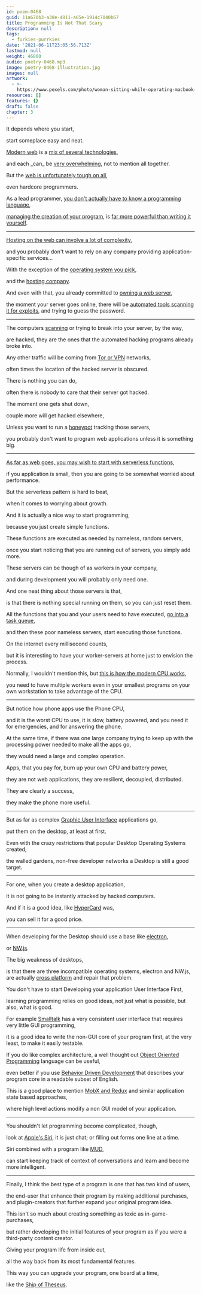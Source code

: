 ```yaml
---
id: poem-0468
guid: 11a670b3-a38e-4811-a65e-1914c7040b67
title: Programming Is Not That Scary
description: null
tags:
  - furkies-purrkies
date: '2021-06-11T23:05:56.713Z'
lastmod: null
weight: 46800
audio: poetry-0468.mp3
image: poetry-0468-illustration.jpg
images: null
artwork:
  - >-
    https://www.pexels.com/photo/woman-sitting-while-operating-macbook-pro-1181676/
resources: []
features: {}
draft: false
chapter: 3
---
```


It depends where you start,

start someplace easy and neat.

[Modern web](https://www.youtube.com/watch?v=6ffUHK7o5yI) is a [mix of several technologies](https://www.youtube.com/watch?v=gT0Lh1eYk78),

and each \_can\_ be [very overwhelming](https://www.youtube.com/watch?v=s-pCNqqUbfI), not to mention all together.

But the [web is unfortunately tough on all](https://www.youtube.com/results?search_query=programmer+burnout),

even hardcore programmers.

As a lead programmer, [you don't actually have to know a programming language](https://www.youtube.com/watch?v=wwbM63-LFD4),

[managing the creation of your program](https://www.youtube.com/results?search_query=how+to+become+a+program+manager), is [far more powerful than writing it yourself](https://www.fiverr.com/categories/programming-tech/web-programming-services/web-application?source=category_filters).

---

[Hosting on the web can involve a lot of complexity](https://www.youtube.com/watch?v=H8K-Rg_7Tbo),

and you probably don't want to rely on any company providing application-specific services...

With the exception of the [operating system you pick](https://www.youtube.com/watch?v=iox7fr7p5Hc),

and the [hosting company](https://www.youtube.com/user/LinodeCloudHosting).

And even with that, you already committed to [owning a web server](https://www.youtube.com/watch?v=wsh64rjnRas),

the moment your server goes online, there will be [automated tools scanning it for exploits](https://www.youtube.com/watch?v=7pJKBL9x6bY), and trying to guess the password.

---

The computers [scanning](https://www.youtube.com/watch?v=4imIIKEK5gc) or trying to break into your server, by the way,

are hacked, they are the ones that the automated hacking programs already broke into.

Any other traffic will be coming from [Tor or VPN](https://www.youtube.com/watch?v=U8pCRMrbSl4) networks,

often times the location of the hacked server is obscured.

There is nothing you can do,

often there is nobody to care that their server got hacked.

The moment one gets shut down,

couple more will get hacked elsewhere,

Unless you want to run a [honeypot](https://www.youtube.com/watch?v=0WUaI2pNiPI) tracking those servers,

you probably don't want to program web applications unless it is something big.

---

[As far as web goes, you may wish to start with serverless functions](https://www.youtube.com/watch?v=wWEID0d6wfo),

if you application is small, then you are going to be somewhat worried about performance.

But the serverless pattern is hard to beat,

when it comes to worrying about growth.

And it is actually a nice way to start programming,

because you just create simple functions.

These functions are executed as needed by nameless, random servers,

once you start noticing that you are running out of servers, you simply add more.

These servers can be though of as workers in your company,

and during development you will probably only need one.

And one neat thing about those servers is that,

is that there is nothing special running on them, so you can just reset them.

All the functions that you and your users need to have executed, [go into a task queue](https://www.youtube.com/watch?v=HAj7F37SfG8),

and then these poor nameless servers, start executing those functions.

On the internet every millisecond counts,

but it is interesting to have your worker-servers at home just to envision the process.

Normally, I wouldn't mention this, but [this is how the modern CPU works](https://www.youtube.com/watch?v=Iz0MFOKmmDY),

you need to have multiple workers even in your smallest programs on your own workstation to take advantage of the CPU.

---

But notice how phone apps use the Phone CPU,

and it is the worst CPU to use, it is slow, battery powered, and you need it for emergencies, and for answering the phone.

At the same time, if there was one large company trying to keep up with the processing power needed to make all the apps go,

they would need a large and complex operation.

Apps, that you pay for, burn up your own CPU and battery power,

they are not web applications, they are resilient, decoupled, distributed.

They are clearly a success,

they make the phone more useful.

---

But as far as complex [Graphic User Interface](https://www.youtube.com/watch?v=XIGSJshYb90) applications go,

put them on the desktop, at least at first.

Even with the crazy restrictions that popular Desktop Operating Systems created,

the walled gardens, non-free developer networks a Desktop is still a good target.

---

For one, when you create a desktop application,

it is not going to be instantly attacked by hacked computers.

And if it is a good idea, like [HyperCard](https://www.youtube.com/watch?v=FquNpWdf9vg) was,

you can sell it for a good price.

---

When developing for the Desktop should use a base like [electron](https://www.youtube.com/watch?v=8YP_nOCO-4Q),

or [NW.js](https://www.youtube.com/watch?v=5UsGnjPYxLU).

The big weakness of desktops,

is that there are three incompatible operating systems, electron and NW.js, are actually [cross platform](https://www.youtube.com/watch?v=TWFUSxqMJic) and repair that problem.

You don't have to start Developing your application User Interface First,

learning programming relies on good ideas, not just what is possible, but also, what is good.

For example [Smalltalk](https://www.youtube.com/watch?v=JLPiMl8XUKU) has a very consistent user interface that requires very little GUI programming,

it is a good idea to write the non-GUI core of your program first, at the very least, to make it easily testable.

If you do like complex architecture, a well thought out [Object Oriented Programming](https://www.youtube.com/watch?v=T-HGdc8L-7w) language can be useful,

even better if you use [Behavior Driven Development](https://www.youtube.com/watch?v=JuWEQsE7Hlo) that describes your program core in a readable subset of English.

This is a good place to mention [MobX and Redux](https://www.youtube.com/watch?v=83v8cdvGfeA) and similar application state based approaches,

where high level actions modify a non GUI model of your application.

---

You shouldn't let programming become complicated, though,

look at [Apple's Siri](https://www.youtube.com/watch?v=OIn5DZU_NoA), it is just chat; or filling out forms one line at a time.

Siri combined with a program like [MUD](https://www.youtube.com/watch?v=QzvqSVgc2t4),

can start keeping track of context of conversations and learn and become more intelligent.

---

Finally, I think the best type of a program is one that has two kind of users,

the end-user that enhance their program by making additional purchases, and plugin-creators that further expand your original program idea.

This isn't so much about creating something as toxic as in-game-purchases,

but rather developing the initial features of your program as if you were a third-party content creator.

Giving your program life from inside out,

all the way back from its most fundamental features.

This way you can upgrade your program, one board at a time,

like the [Ship of Theseus](https://www.youtube.com/watch?v=iVlIZJTwgyQ).
